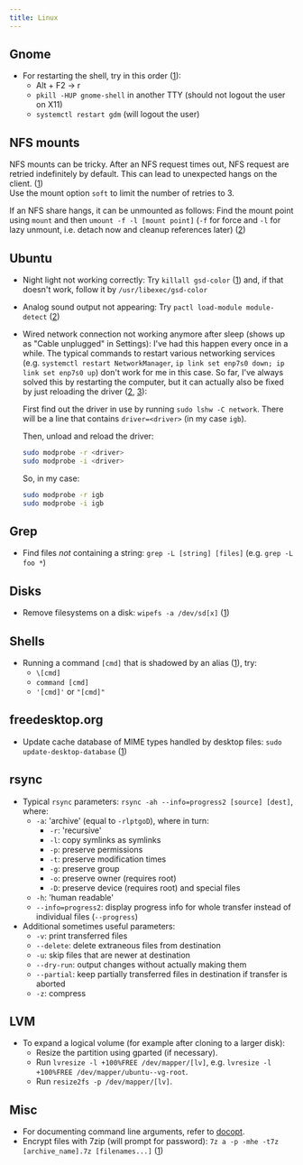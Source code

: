 ```yaml
---
title: Linux
---
```


## Gnome

* For restarting the shell, try in this order ([1](https://wiki.archlinux.org/index.php/GNOME/Troubleshooting#Shell_freezes)):
    - Alt + F2 -> r
    - `pkill -HUP gnome-shell` in another TTY (should not logout the user on X11)
    - `systemctl restart gdm` (will logout the user)

## NFS mounts

NFS mounts can be tricky. After an NFS request times out, NFS request are retried indefinitely by default. This can lead to unexpected hangs on the client. ([1](https://pve.proxmox.com/wiki/Storage:_NFS))  
Use the mount option `soft` to limit the number of retries to 3.

If an NFS share hangs, it can be unmounted as follows: Find the mount point using `mount` and then `umount -f -l [mount point]` (`-f` for force and `-l` for lazy unmount, i.e. detach now and cleanup references later) ([2](https://askubuntu.com/a/292365))

## Ubuntu

* Night light not working correctly: Try `killall gsd-color` ([1](https://askubuntu.com/a/1075340)) and, if that doesn't work, follow it by `/usr/libexec/gsd-color`
* Analog sound output not appearing: Try `pactl load-module module-detect` ([2](https://askubuntu.com/a/1184065))
* Wired network connection not working anymore after sleep (shows up as "Cable unplugged" in Settings): I've had this happen every once in a while. The typical commands to restart various networking services (e.g. `systemctl restart NetworkManager`, `ip link set enp7s0 down; ip link set enp7s0 up`) don't work for me in this case. So far, I've always solved this by restarting the computer, but it can actually also be fixed by just reloading the driver ([2](https://askubuntu.com/a/1030154), [3](https://askubuntu.com/a/1029269)):

  First find out the driver in use by running `sudo lshw -C network`. There will be a line that contains `driver=<driver>` (in my case `igb`).

  Then, unload and reload the driver:

  ```sh
  sudo modprobe -r <driver>
  sudo modprobe -i <driver>
  ```

  So, in my case:

  ```sh
  sudo modprobe -r igb
  sudo modprobe -i igb
  ```

## Grep

* Find files *not* containing a string: `grep -L [string] [files]` (e.g. `grep -L foo *`)

## Disks

* Remove filesystems on a disk: `wipefs -a /dev/sd[x]` ([1](https://askubuntu.com/a/825032))

## Shells

* Running a command `[cmd]` that is shadowed by an alias ([1](https://unix.stackexchange.com/a/39296)), try:
    - `\[cmd]`
    - `command [cmd]`
    - `'[cmd]'` or `"[cmd]"` 

## freedesktop.org

* Update cache database of MIME types handled by desktop files: `sudo update-desktop-database` ([1](https://manpages.ubuntu.com/manpages/cosmic/man1/update-desktop-database.1.html))

## rsync

* Typical `rsync` parameters: `rsync -ah --info=progress2 [source] [dest]`, where:
    - `-a`: 'archive' (equal to `-rlptgoD`), where in turn:
        * `-r`: 'recursive'
        * `-l`: copy symlinks as symlinks
        * `-p`: preserve permissions
        * `-t`: preserve modification times
        * `-g`: preserve group
        * `-o`: preserve owner (requires root)
        * `-D`: preserve device (requires root) and special files
    - `-h`: 'human readable'
    - `--info=progress2`: display progress info for whole transfer instead of individual files (`--progress`)
* Additional sometimes useful parameters:
    - `-v`: print transferred files
    - `--delete`: delete extraneous files from destination
    - `-u`: skip files that are newer at destination
    - `--dry-run`: output changes without actually making them
    - `--partial`: keep partially transferred files in destination if transfer is aborted
    - `-z`: compress

## LVM

* To expand a logical volume (for example after cloning to a larger disk):
    - Resize the partition using gparted (if necessary).
    - Run `lvresize -l +100%FREE /dev/mapper/[lv]`, e.g. `lvresize -l +100%FREE /dev/mapper/ubuntu--vg-root`.
    - Run `resize2fs -p /dev/mapper/[lv]`.

## Misc

* For documenting command line arguments, refer to [docopt](http://docopt.org/).
* Encrypt files with 7zip (will prompt for password): `7z a -p -mhe -t7z [archive_name].7z [filenames...]` ([1](https://www.techrepublic.com/article/how-to-use-7zip-to-encrypt-files/))

